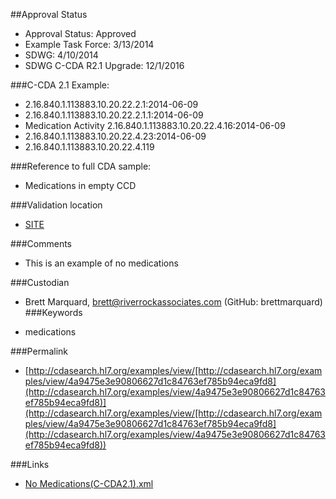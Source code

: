 ##Approval Status 
* Approval Status: Approved
* Example Task Force: 3/13/2014
* SDWG: 4/10/2014
* SDWG C-CDA R2.1 Upgrade: 12/1/2016    

###C-CDA 2.1 Example: 
* 2.16.840.1.113883.10.20.22.2.1:2014-06-09
* 2.16.840.1.113883.10.20.22.2.1.1:2014-06-09
* Medication Activity 2.16.840.1.113883.10.20.22.4.16:2014-06-09
* 2.16.840.1.113883.10.20.22.4.23:2014-06-09
* 2.16.840.1.113883.10.20.22.4.119

###Reference to full CDA sample:
* Medications in empty CCD

###Validation location

* [SITE](https://sitenv.org/c-cda-validator)

###Comments
* This is an example of no medications

###Custodian

* Brett Marquard, brett@riverrockassociates.com (GitHub: brettmarquard)
###Keywords

* medications

###Permalink 

* [http://cdasearch.hl7.org/examples/view/[http://cdasearch.hl7.org/examples/view/4a9475e3e90806627d1c84763ef785b94eca9fd8](http://cdasearch.hl7.org/examples/view/4a9475e3e90806627d1c84763ef785b94eca9fd8)](http://cdasearch.hl7.org/examples/view/[http://cdasearch.hl7.org/examples/view/4a9475e3e90806627d1c84763ef785b94eca9fd8](http://cdasearch.hl7.org/examples/view/4a9475e3e90806627d1c84763ef785b94eca9fd8))

###Links 

* [No Medications(C-CDA2.1).xml](https://github.com/HL7/C-CDA-Examples/tree/master/Medications/No%20Medications/No%20Medications%28C-CDA2.1%29.xml)
